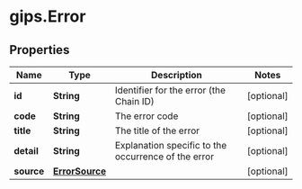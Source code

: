 # gips.Error

## Properties

Name | Type | Description | Notes
------------ | ------------- | ------------- | -------------
**id** | **String** | Identifier for the error (the Chain ID) | [optional] 
**code** | **String** | The error code | [optional] 
**title** | **String** | The title of the error | [optional] 
**detail** | **String** | Explanation specific to the occurrence of the error | [optional] 
**source** | [**ErrorSource**](ErrorSource.md) |  | [optional] 


